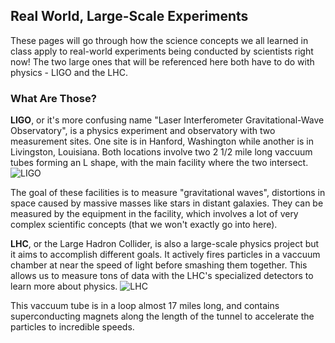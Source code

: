 ## Real World, Large-Scale Experiments

These pages will go through how the science concepts we all learned in class apply to real-world experiments being conducted by scientists right now! The two large ones that will be referenced here both have to do with physics - LIGO and the LHC.

### What Are Those?

**LIGO**, or it's more confusing name "Laser Interferometer Gravitational-Wave Observatory", is a physics experiment and observatory with two measurement sites. One site is in Hanford, Washington while another is in Livingston, Louisiana. Both locations involve two 2 1/2 mile long vaccuum tubes forming an L shape, with the main facility where the two intersect.
![LIGO](https://www.ligo.caltech.edu/system/news_items/images/53/page/Virgo_aerial_view_01.jpg)

The goal of these facilities is to measure "gravitational waves", distortions in space caused by massive masses like stars in distant galaxies. They can be measured by the equipment in the facility, which involves a lot of very complex scientific concepts (that we won't exactly go into here).

**LHC**, or the Large Hadron Collider, is also a large-scale physics project but it aims to accomplish different goals. It actively fires particles in a vaccuum chamber at near the speed of light before smashing them together. This allows us to measure tons of data with the LHC's specialized detectors to learn more about physics.
![LHC](https://www.symmetrymagazine.org/sites/default/files/styles/2015_teaser/public/images/standard/LHC-s.jpg?itok=MRYuVCfy)

This vaccuum tube is in a loop almost 17 miles long, and contains superconducting magnets along the length of the tunnel to accelerate the particles to incredible speeds.
